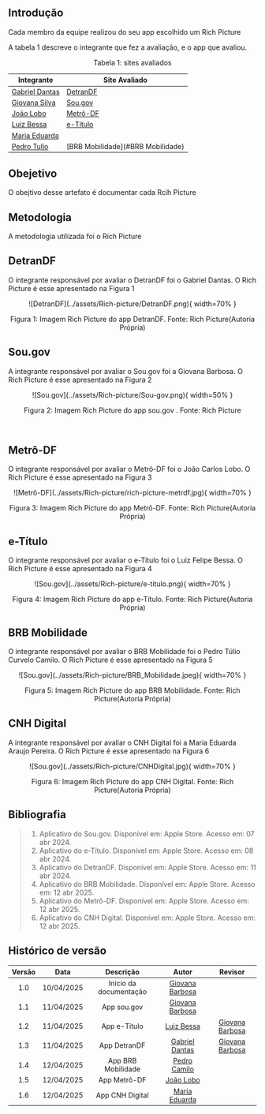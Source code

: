 ## Introdução

Cada membro da equipe realizou do seu app escolhido um Rich Picture

A tabela 1 descreve o integrante que fez a avaliação, e o app que avaliou.

<center>
    Tabela 1: sites avaliados

| Integrante                                     | Site Avaliado         |
| ---------------------------------------------- | --------------------- |
| [Gabriel Dantas](https://github.com/gbevi)     | [DetranDF](#detrandf) |
| [Giovana Silva](https://github.com/gio221)     | [Sou.gov](#sou.gov)   |
| [João Lobo](https://github.com/joaolobo10)     |   [Metrô-DF](#Metrô-DF)                    |
| [Luiz Bessa](https://github.com/lfelipebessa)  | [e-Título](#e-Título) |
| [Maria Eduarda](https://github.com/maaduh)     |                       |
| [Pedro Tulio](https://github.com/PedrooCamilo) |  [BRB Mobilidade](#BRB Mobilidade)                     |

</center>

## Obejetivo

O obejtivo desse artefato é documentar cada Rcih Picture

## Metodologia

A metodologia utilizada foi o Rich Picture

## DetranDF

O integrante responsável por avaliar o DetranDF foi o Gabriel Dantas. O Rich Picture é esse apresentado na Figura 1

<center>
![DetranDF](../assets/Rich-picture/DetranDF.png){ width=70% }
<div align="center" >
    <p> Figura 1: Imagem Rich Picture do app DetranDF. Fonte: Rich Picture(Autoria Própria)
    </p> 
</div>
</center>

## Sou.gov

A integrante responsável por avaliar o Sou.gov foi a Giovana Barbosa. O Rich Picture é esse apresentado na Figura 2

<center>
![Sou.gov](../assets/Rich-picture/Sou-gov.png){ width=50% }
<div align="center" >
    <p> Figura 2: Imagem Rich Picture do app sou.gov . Fonte: Rich Picture
    </p> 
</div>
</center>

<br>

## Metrô-DF

O integrante responsável por avaliar o Metrô-DF foi o João Carlos Lobo. O Rich Picture é esse apresentado na Figura 3

<center>
![Metrô-DF](../assets/Rich-picture/rich-picture-metrdf.jpg){ width=70% }
<div align="center" >
    <p> Figura 3: Imagem Rich Picture do app Metrô-DF. Fonte: Rich Picture(Autoria Própria)
    </p> 
</div>
</center>

## e-Título

O integrante responsável por avaliar o e-Título foi o Luiz Felipe Bessa. O Rich Picture é esse apresentado na Figura 4

<center>
![Sou.gov](../assets/Rich-picture/e-titulo.png){ width=70% }
<div align="center" >
    <p> Figura 4: Imagem Rich Picture do app e-Título. Fonte: Rich Picture(Autoria Própria)
    </p> 
</div>
</center>

## BRB Mobilidade

O integrante responsável por avaliar o BRB Mobilidade foi o Pedro Túlio Curvelo Camilo. O Rich Picture é esse apresentado na Figura 5

<center>
![Sou.gov](../assets/Rich-picture/BRB_Mobilidade.jpeg){ width=70% }
<div align="center" >
    <p> Figura 5: Imagem Rich Picture do app BRB Mobilidade. Fonte: Rich Picture(Autoria Própria)
    </p> 
</div>
</center>

## CNH Digital
A integrante responsável por avaliar o CNH Digital foi a Maria Eduarda Araujo Pereira. O Rich Picture é esse apresentado na Figura 6
<center>
![Sou.gov](../assets/Rich-picture/CNHDigital.jpg){ width=70% }
<div align="center" >
    <p> Figura 6: Imagem Rich Picture do app CNH Digital. Fonte: Rich Picture(Autoria Própria)
    </p> 
</div>
</center>


## Bibliografia

> 1. Aplicativo do Sou.gov. Disponível em: Apple Store. Acesso em: 07 abr 2024.
> 2. Aplicativo do e-Título. Disponível em: Apple Store. Acesso em: 08 abr 2024.
> 3. Aplicativo do DetranDF. Disponível em: Apple Store. Acesso em: 11 abr 2024.
> 4. Aplicativo do BRB Mobilidade. Disponível em: Apple Store. Acesso em: 12 abr 2025.
> 4. Aplicativo do Metrô-DF. Disponível em: Apple Store. Acesso em: 12 abr 2025.
> 5. Aplicativo do CNH Digital. Disponível em: Apple Store. Acesso em: 12 abr 2025.

## Histórico de versão

| Versão |    Data    |       Descrição        |                     Autor                     | Revisor |
| :----: | :--------: | :--------------------: | :-------------------------------------------: | :-----: |
|  1.0   | 10/04/2025 | Início da documentação | [Giovana Barbosa ](https://github.com/gio221) |      |
|  1.1   | 11/04/2025 |      App sou.gov       | [Giovana Barbosa ](https://github.com/gio221) |   |
|  1.2   | 11/04/2025 |      App e-Título      | [Luiz Bessa](https://github.com/lfelipebessa) |     [Giovana Barbosa](https://github.com/gio221)     |
|  1.3   | 11/04/2025 |      App DetranDF      |  [Gabriel Dantas](https://github.com/gbevi)   |     [Giovana Barbosa](https://github.com/gio221)     |
|  1.4   | 12/04/2025 |      App BRB Mobilidade      |  [Pedro Camilo](https://github.com/PedrooCamilo)   |          |
|  1.5   | 12/04/2025 |      App Metrô-DF      |  [João Lobo](https://github.com/joaolobo10)   |          |
|  1.6   | 12/04/2025 |      App CNH Digital      |  [Maria Eduarda](https://github.com/maaduh)   |          |